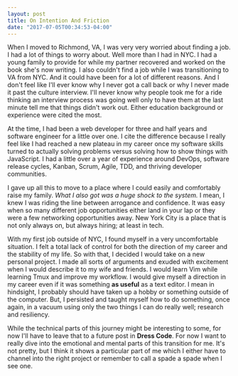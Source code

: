 ```yaml
---
layout: post
title: On Intention And Friction
date: "2017-07-05T00:34:53-04:00"
---
```


When I moved to Richmond, VA, I was very very worried about finding a job. I had
a lot of things to worry about. Well more than I had in NYC. I had a young
family to provide for while my partner recovered and worked on the book she's
now writing. I also couldn't find a job while I was transitioning to VA from
NYC. And it could have been for a lot of different reasons. And I don't feel
like I'll ever know why I never got a call back or why I never made it past the
culture interview. I'll never know why people took me for a ride thinking an
interview process was going well only to have them at the last minute tell me
that things didn't work out. Either education background or experience were
cited the most.

At the time, I had been a web developer for three and half years and software
engineer for a little over one. I cite the difference because I really feel like
I had reached a new plateau in my career once my software skills turned to
actually solving problems versus solving how to show things with JavaScript. I
had a little over a year of experience around DevOps, software release cycles,
Kanban, Scrum, Agile, TDD, and thriving developer communities.

I gave up all this to move to a place where I could easily and comfortably raise
my family. _What I also got was a huge shock to the system._ I mean, I knew I
was riding the line between arrogance and confidence. It was easy when so many
different job opportunities either land in your lap or they were a few
networking opportunities away. New York City is a place that is not only always
on, but always hiring; at least in tech.

With my first job outside of NYC, I found myself in a very uncomfortable
situation. I felt a total lack of control for both the direction of my career
and the stability of my life. So with that, I decided I would take on a new
personal project. I made all sorts of arguments and exuded with excitement when
I would describe it to my wife and friends. I would learn Vim while learning
Tmux and improve my workflow. I would give myself a direction in my career even
if it was something **as useful** as a text editor. I mean in hindsight, I
probably should have taken up a hobby or something outside of the computer. But,
I persisted and taught myself how to do something, once again, in a vacuum using
only the two things I can do really well; research and resiliency.

While the technical parts of this journey might be interesting to some, for now
I'll have to leave that to a future post in **Dress Code**. For now I want to
really dive into the emotional and mental parts of this transition for me. It's
not pretty, but I think it shows a particular part of me which I either have to
channel into the right project or remember to call a spade a spade when I see
one.
